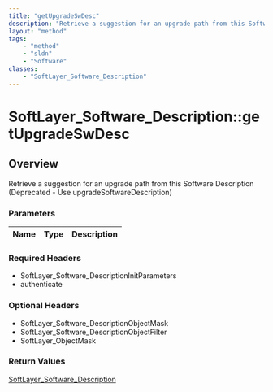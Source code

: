 ```yaml
---
title: "getUpgradeSwDesc"
description: "Retrieve a suggestion for an upgrade path from this Software Description (Deprecated - Use upgradeSoftwareDescription)"
layout: "method"
tags:
    - "method"
    - "sldn"
    - "Software"
classes:
    - "SoftLayer_Software_Description"
---
```

# SoftLayer_Software_Description::getUpgradeSwDesc
## Overview 
Retrieve a suggestion for an upgrade path from this Software Description (Deprecated - Use upgradeSoftwareDescription)

### Parameters 
|Name | Type | Description |
| --- | --- | --- |


### Required Headers
* SoftLayer_Software_DescriptionInitParameters
* authenticate

### Optional Headers
* SoftLayer_Software_DescriptionObjectMask
* SoftLayer_Software_DescriptionObjectFilter
* SoftLayer_ObjectMask

### Return Values
<a href='/reference/datatypes/SoftLayer_Software_Description'>SoftLayer_Software_Description </a>
